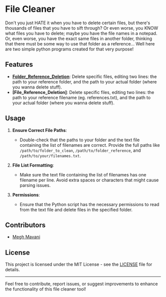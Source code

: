 # File Cleaner

Don't you just HATE it when you have to delete certain files, but there's thousands of files that you have to sift through? Or even worse, you KNOW what files you have to delete; maybe you have the file names in a notepad. Or, even worse, you have the exact same files in another folder, thinking that there must be some way to use that folder as a reference...
Well here are two simple python programs created for that very purpose!

## Features

- **[Folder_Reference_Deletion](https://github.com/TheRevanite/Folder-Cleaner/blob/main/Folder_Reference_Deletion.py)**: Delete specific files, editing two lines: the path to your reference folder, and the path to your actual folder (where you wanna delete stuff).
- **[File_Reference_Deletion]**: Delete specific files, editing two lines: the path to your reference filename (eg. references.txt), and the path to your actual folder (where you wanna delete stuff).

## Usage

1. **Ensure Correct File Paths**:
   - Double-check that the paths to your folder and the text file containing the list of filenames are correct. Provide the full paths like `/path/to/folder_to_clean`, `/path/to/folder_reference`, and `/path/to/your/filenames.txt`.

2. **File List Formatting**:
   - Make sure the text file containing the list of filenames has one filename per line. Avoid extra spaces or characters that might cause parsing issues.

3. **Permissions**:
   - Ensure that the Python script has the necessary permissions to read from the text file and delete files in the specified folder.

## Contributors

- [Megh Mavani](https://github.com/TheRevanite/)

## License

This project is licensed under the MIT License - see the [LICENSE](LICENSE) file for details.

---

Feel free to contribute, report issues, or suggest improvements to enhance the functionality of this file cleaner tool!
